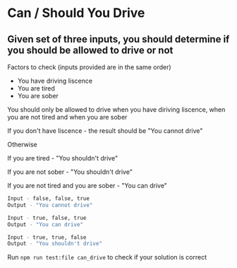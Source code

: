  # Can / Should You Drive

## Given set of three inputs, you should determine if you should be allowed to drive or not

Factors to check (inputs provided are in the same order)
* You have driving liscence
* You are tired
* You are sober

You should only be allowed to drive when you have diriving liscence, when you are not tired and when you are sober

If you don't have liscence - the result should be "You cannot drive"

Otherwise

If you are tired - "You shouldn't drive"

If you are not sober - "You shouldn't drive"

If you are not tired and you are sober - "You can drive"

```bash
Input - false, false, true
Output - "You cannot drive"

Input - true, false, true
Output - "You can drive"

Input - true, true, false
Output - "You shouldn't drive"
```

Run ```npm run test:file can_drive``` to check if your solution is correct